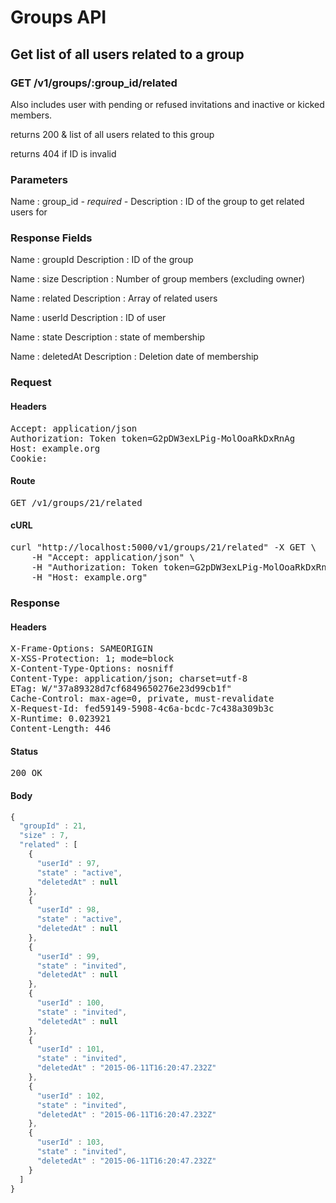 # Groups API

## Get list of all users related to a group

### GET /v1/groups/:group_id/related

Also includes user with pending or refused invitations and inactive or kicked members.

returns 200 &amp; list of all users related to this group

returns 404 if ID is invalid

### Parameters

Name : group_id *- required -*
Description : ID of the group to get related users for


### Response Fields

Name : groupId
Description : ID of the group

Name : size
Description : Number of group members (excluding owner)

Name : related
Description : Array of related users

Name : userId
Description : ID of user

Name : state
Description : state of membership

Name : deletedAt
Description : Deletion date of membership

### Request

#### Headers

<pre>Accept: application/json
Authorization: Token token=G2pDW3exLPig-MolOoaRkDxRnAg
Host: example.org
Cookie: </pre>

#### Route

<pre>GET /v1/groups/21/related</pre>

#### cURL

<pre class="request">curl &quot;http://localhost:5000/v1/groups/21/related&quot; -X GET \
	-H &quot;Accept: application/json&quot; \
	-H &quot;Authorization: Token token=G2pDW3exLPig-MolOoaRkDxRnAg&quot; \
	-H &quot;Host: example.org&quot;</pre>

### Response

#### Headers

<pre>X-Frame-Options: SAMEORIGIN
X-XSS-Protection: 1; mode=block
X-Content-Type-Options: nosniff
Content-Type: application/json; charset=utf-8
ETag: W/&quot;37a89328d7cf6849650276e23d99cb1f&quot;
Cache-Control: max-age=0, private, must-revalidate
X-Request-Id: fed59149-5908-4c6a-bcdc-7c438a309b3c
X-Runtime: 0.023921
Content-Length: 446</pre>

#### Status

<pre>200 OK</pre>

#### Body

```javascript
{
  "groupId" : 21,
  "size" : 7,
  "related" : [
    {
      "userId" : 97,
      "state" : "active",
      "deletedAt" : null
    },
    {
      "userId" : 98,
      "state" : "active",
      "deletedAt" : null
    },
    {
      "userId" : 99,
      "state" : "invited",
      "deletedAt" : null
    },
    {
      "userId" : 100,
      "state" : "invited",
      "deletedAt" : null
    },
    {
      "userId" : 101,
      "state" : "invited",
      "deletedAt" : "2015-06-11T16:20:47.232Z"
    },
    {
      "userId" : 102,
      "state" : "invited",
      "deletedAt" : "2015-06-11T16:20:47.232Z"
    },
    {
      "userId" : 103,
      "state" : "invited",
      "deletedAt" : "2015-06-11T16:20:47.232Z"
    }
  ]
}
```
